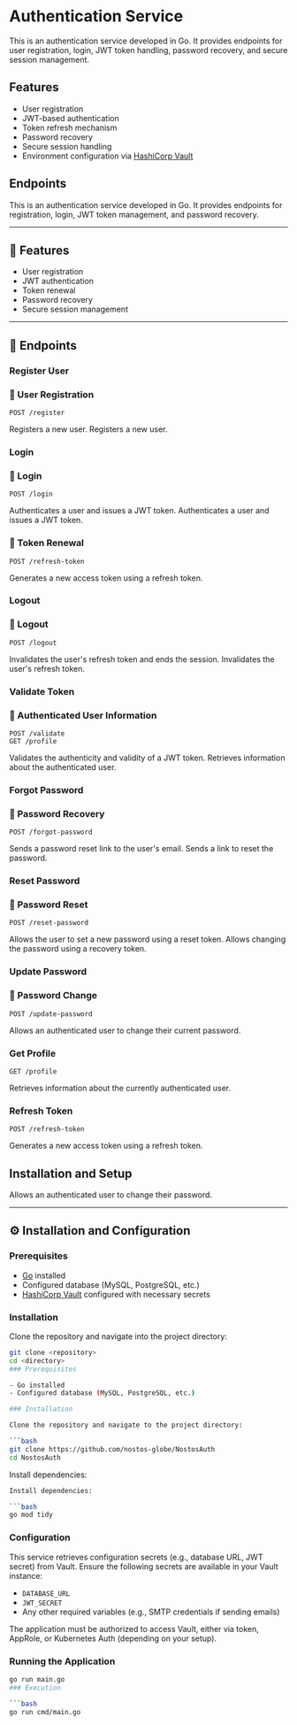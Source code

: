 # Authentication Service

This is an authentication service developed in Go. It provides endpoints for user registration, login, JWT token handling, password recovery, and secure session management.

## Features

- User registration
- JWT-based authentication
- Token refresh mechanism
- Password recovery
- Secure session handling
- Environment configuration via [HashiCorp Vault](https://www.vaultproject.io/)

## Endpoints
This is an authentication service developed in Go. It provides endpoints for registration, login, JWT token management, and password recovery.

---

## 🚀 Features

- User registration  
- JWT authentication  
- Token renewal  
- Password recovery  
- Secure session management  

---

## 📌 Endpoints

### Register User
### 🔹 User Registration
```http
POST /register
```
Registers a new user.
Registers a new user.

### Login
### 🔹 Login
```http
POST /login
```
Authenticates a user and issues a JWT token.
Authenticates a user and issues a JWT token.

### 🔹 Token Renewal
```http
POST /refresh-token
```
Generates a new access token using a refresh token.

### Logout
### 🔹 Logout
```http
POST /logout
```
Invalidates the user's refresh token and ends the session.
Invalidates the user's refresh token.

### Validate Token
### 🔹 Authenticated User Information
```http
POST /validate
GET /profile
```
Validates the authenticity and validity of a JWT token.
Retrieves information about the authenticated user.

### Forgot Password
### 🔹 Password Recovery
```http
POST /forgot-password
```
Sends a password reset link to the user's email.
Sends a link to reset the password.

### Reset Password
### 🔹 Password Reset
```http
POST /reset-password
```
Allows the user to set a new password using a reset token.
Allows changing the password using a recovery token.

### Update Password
### 🔹 Password Change
```http
POST /update-password
```
Allows an authenticated user to change their current password.

### Get Profile
```http
GET /profile
```
Retrieves information about the currently authenticated user.

### Refresh Token
```http
POST /refresh-token
```
Generates a new access token using a refresh token.

## Installation and Setup
Allows an authenticated user to change their password.

---

## ⚙️ Installation and Configuration

### Prerequisites

- [Go](https://golang.org/) installed
- Configured database (MySQL, PostgreSQL, etc.)
- [HashiCorp Vault](https://www.vaultproject.io/) configured with necessary secrets

### Installation

Clone the repository and navigate into the project directory:
```sh
git clone <repository>
cd <directory>
### Prerequisites

- Go installed  
- Configured database (MySQL, PostgreSQL, etc.)

### Installation

Clone the repository and navigate to the project directory:

```bash
git clone https://github.com/nostos-globe/NostosAuth
cd NostosAuth
```

Install dependencies:
```sh
Install dependencies:

```bash
go mod tidy
```

### Configuration

This service retrieves configuration secrets (e.g., database URL, JWT secret) from Vault. Ensure the following secrets are available in your Vault instance:

- `DATABASE_URL`
- `JWT_SECRET`
- Any other required variables (e.g., SMTP credentials if sending emails)

The application must be authorized to access Vault, either via token, AppRole, or Kubernetes Auth (depending on your setup).

### Running the Application
```sh
go run main.go
### Execution

```bash
go run cmd/main.go
```

